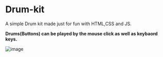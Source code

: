 # Drum-kit
A simple Drum kit made just for fun with HTML,CSS and JS.

**Drums(Buttons) can be played by the mouse click as well as keybaord keys.**

![image](https://user-images.githubusercontent.com/85562020/124502277-ce63ec80-dde0-11eb-8f3c-1e13bdd312a6.png)
